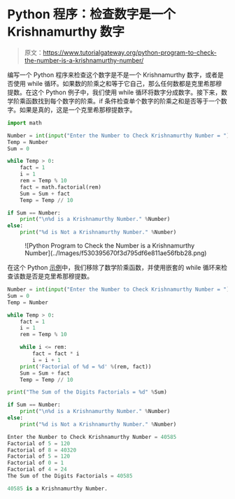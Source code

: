 # Python 程序：检查数字是一个 Krishnamurthy 数字

> 原文：<https://www.tutorialgateway.org/python-program-to-check-the-number-is-a-krishnamurthy-number/>

编写一个 Python 程序来检查这个数字是不是一个 Krishnamurthy 数字，或者是否使用 while 循环。如果数的阶乘之和等于它自己，那么任何数都是克里希那穆提数。在这个 Python 例子中，我们使用 while 循环将数字分成数字。接下来，数学阶乘函数找到每个数字的阶乘。if 条件检查单个数字的阶乘之和是否等于一个数字。如果是真的，这是一个克里希那穆提数字。

```py
import math

Number = int(input("Enter the Number to Check Krishnamurthy Number = "))
Temp = Number
Sum = 0

while Temp > 0:
    fact = 1
    i = 1
    rem = Temp % 10
    fact = math.factorial(rem)
    Sum = Sum + fact
    Temp = Temp // 10

if Sum == Number:
    print("\n%d is a Krishnamurthy Number." %Number)
else:
    print("%d is Not a Krishnamurthy Number." %Number)
```

<figure class="wp-block-image size-large">![Python Program to Check the Number is a Krishnamurthy Number](../Images/f530395670f3d795df6e811ae56fbb28.png)</figure>

在这个 Python [示例](https://www.tutorialgateway.org/python-programming-examples/)中，我们移除了数学阶乘函数，并使用嵌套的 while 循环来检查该数是否是克里希那穆提数。

```py
Number = int(input("Enter the Number to Check Krishnamurthy Number = "))
Sum = 0
Temp = Number

while Temp > 0:
    fact = 1
    i = 1
    rem = Temp % 10

    while i <= rem:
        fact = fact * i
        i = i + 1
    print('Factorial of %d = %d' %(rem, fact))
    Sum = Sum + fact
    Temp = Temp // 10

print("The Sum of the Digits Factorials = %d" %Sum)

if Sum == Number:
    print("\n%d is a Krishnamurthy Number." %Number)
else:
    print("%d is Not a Krishnamurthy Number." %Number)
```

```py
Enter the Number to Check Krishnamurthy Number = 40585
Factorial of 5 = 120
Factorial of 8 = 40320
Factorial of 5 = 120
Factorial of 0 = 1
Factorial of 4 = 24
The Sum of the Digits Factorials = 40585

40585 is a Krishnamurthy Number.
```